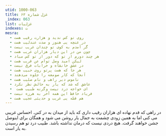 ```yaml
---
utid: 1000-063
title: غزل شماره ۶۳
_index: 063
list: غزلیات
indexes: ت
mesra:
  - روی تو کس ندید و هزارت رقیب هست
  - در غنچه یی هنوز و صدت عندلیب هست
  - گر آمدم به کوی تو چندان غریب نیست
  - چون من در این دیار هزاران غریب هست
  - هر چند دورم از تو که دور از تو کس مباد
  - لیکن امید وصل تواَم عن قریب هست
  - در عشق خانقاه و خرابات فرق نیست
  - هر جا که هست پرتو روی حبیب هست
  - آنجا که کار صومعه را جلوه می‌دهند
  - ناموس دیر راهب و نام صلیب هست
  - عاشق که شد که یار به حالش نظر نکرد
  - ‌ ای خواجه درد نیست وگرنه طبیب هست
  - فریاد حافظ این همه آخر به هرزه نیست
  - هم قصّه‌ یی غریب و حدیثی عجیب هست
---
```

در راهی که قدم نهاده ای هزاران رقیب داری که باید از میدان به در کنی. احساس غریبی می کنی اما به همین زودی چشمت به جمال یار روشن می شود و همگان برای اینوصل جشن خواهند گرفت. هیچ دردی نیست که درمان نداشته باشد. طبیب درد تو هم رسیدن به یار است.
